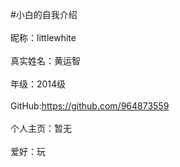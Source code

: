 #小白的自我介绍<br/>
<br/>
昵称：littlewhite<br/>
<br/>
真实姓名：黄运智<br/>
<br/>
年级：2014级<br/>
<br/>
GitHub:https://github.com/964873559
<br/>
<br/>
个人主页：暂无<br/>
<br/>
爱好：玩
